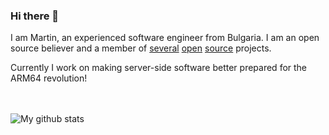 ### Hi there 👋

I am Martin, an experienced software engineer from Bulgaria. I am an open source believer and a member of [several](https://wicket.apache.org) [open](https://tomcat.apache.org) [source](https://isis.apache.org) projects.

Currently I work on making server-side software better prepared for the ARM64 revolution!

<br/><br/>
![My github stats](https://github-readme-stats.vercel.app/api?username=martin-g)
